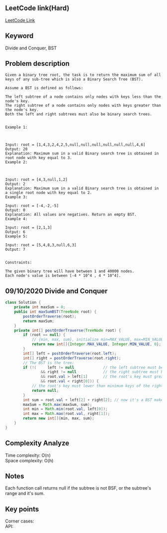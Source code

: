 ## LeetCode link(Hard)
[LeetCode Link](https://leetcode.com/problems/maximum-sum-bst-in-binary-tree/)
 
## Keyword
Divide and Conquer, BST

## Problem description
```
Given a binary tree root, the task is to return the maximum sum of all keys of any sub-tree which is also a Binary Search Tree (BST).

Assume a BST is defined as follows:

The left subtree of a node contains only nodes with keys less than the node's key.
The right subtree of a node contains only nodes with keys greater than the node's key.
Both the left and right subtrees must also be binary search trees.
 

Example 1:



Input: root = [1,4,3,2,4,2,5,null,null,null,null,null,null,4,6]
Output: 20
Explanation: Maximum sum in a valid Binary search tree is obtained in root node with key equal to 3.
Example 2:



Input: root = [4,3,null,1,2]
Output: 2
Explanation: Maximum sum in a valid Binary search tree is obtained in a single root node with key equal to 2.
Example 3:

Input: root = [-4,-2,-5]
Output: 0
Explanation: All values are negatives. Return an empty BST.
Example 4:

Input: root = [2,1,3]
Output: 6
Example 5:

Input: root = [5,4,8,3,null,6,3]
Output: 7
 

Constraints:

The given binary tree will have between 1 and 40000 nodes.
Each node's value is between [-4 * 10^4 , 4 * 10^4].
```
## 09/10/2020 Divide and Conquer
```java
class Solution {
    private int maxSum = 0;
    public int maxSumBST(TreeNode root) {
        postOrderTraverse(root);
        return maxSum;
    }
    private int[] postOrderTraverse(TreeNode root) {
        if (root == null) {
            // {min, max, sum}, initialize min=MAX_VALUE, max=MIN_VALUE
            return new int[]{Integer.MAX_VALUE, Integer.MIN_VALUE, 0}; 
        }
        int[] left = postOrderTraverse(root.left);
        int[] right = postOrderTraverse(root.right);
        // The BST is the tree:
        if (!(     left != null             // the left subtree must be BST
                && right != null            // the right subtree must be BST
                && root.val > left[1]       // the root's key must greater than maximum keys of the left subtree
                && root.val < right[0])) {
            // the root's key must lower than minimum keys of the right subtree
            return null;
        }    
        int sum = root.val + left[2] + right[2]; // now it's a BST make `root` as root
        maxSum = Math.max(maxSum, sum);
        int min = Math.min(root.val, left[0]);
        int max = Math.max(root.val, right[1]);
        return new int[]{min, max, sum};
    }
}
```

## Complexity Analyze
Time complexity: O(n)  
Space complexity: O(h)

## Notes
Each function call returns null if the subtree is not BSF, or the subtree's range and it's sum.  

## Key points
Corner cases:   
API: